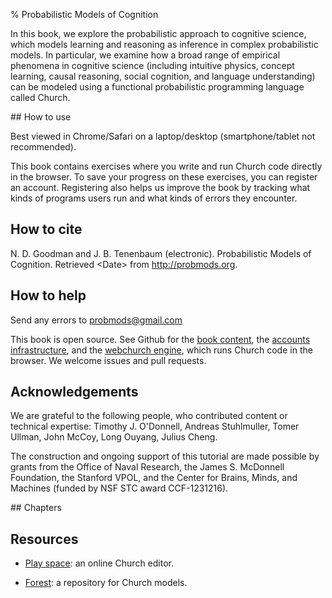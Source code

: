 % Probabilistic Models of Cognition

In this book, we explore the probabilistic approach to cognitive science, which models learning and reasoning as inference in complex probabilistic models. In particular, we examine how a broad range of empirical phenomena in cognitive science (including intuitive physics, concept learning, causal reasoning, social cognition, and language understanding) can be modeled using a functional probabilistic programming language called Church.


<div class='column-container'>

<div class='left-column'>
## How to use

Best viewed in Chrome/Safari on a laptop/desktop (smartphone/tablet not recommended).

This book contains exercises where you write and run Church code directly in the browser. To save your progress on these exercises, you can register an account. Registering also helps us improve the book by tracking what kinds of programs users run and what kinds of errors they encounter.

<!-- login/register links need to be in a div with id 'register' so that nav.js can show the appropriate content (i.e., a login/register section if the user is not logged in and a logout section if the user is logged in)   -->
<div id="register" style='display: none; font-style: italic'><a href="/login">Login</a> or <a href="/register">register an account</a></div>

## How to cite

N. D. Goodman and J. B. Tenenbaum (electronic). Probabilistic Models of Cognition. Retrieved \<Date\> from http://probmods.org.

## How to help

Send any errors to <u>probmods@<span style='display:none'>REMOVETHIS</span>gmail.com</u>

This book is open source. See Github for the [book content](http://github.com/probmods/chapters), the [accounts infrastructure](http://github.com/probmods/accounts), and the [webchurch engine](http://github.com/probmods/webchurch), which runs Church code in the browser. We welcome issues and pull requests.

## Acknowledgements

We are grateful to the following people, who contributed content or technical expertise: Timothy J. O'Donnell, Andreas Stuhlmuller, Tomer Ullman, John McCoy, Long Ouyang, Julius Cheng.

The construction and ongoing support of this tutorial are made possible by grants from the Office of Naval Research, the James S. McDonnell Foundation, the Stanford VPOL, and the Center for Brains, Minds, and Machines (funded by NSF STC award CCF-1231216).
</div>

<div class='right-column'>
## Chapters
<!-- _chapterlist_ -->

## Resources

- [Play space](play-space.html): an online Church editor.

- [Forest](http://forestdb.org): a repository for Church models.

</div>

<div class='clear'></div>

</div>
